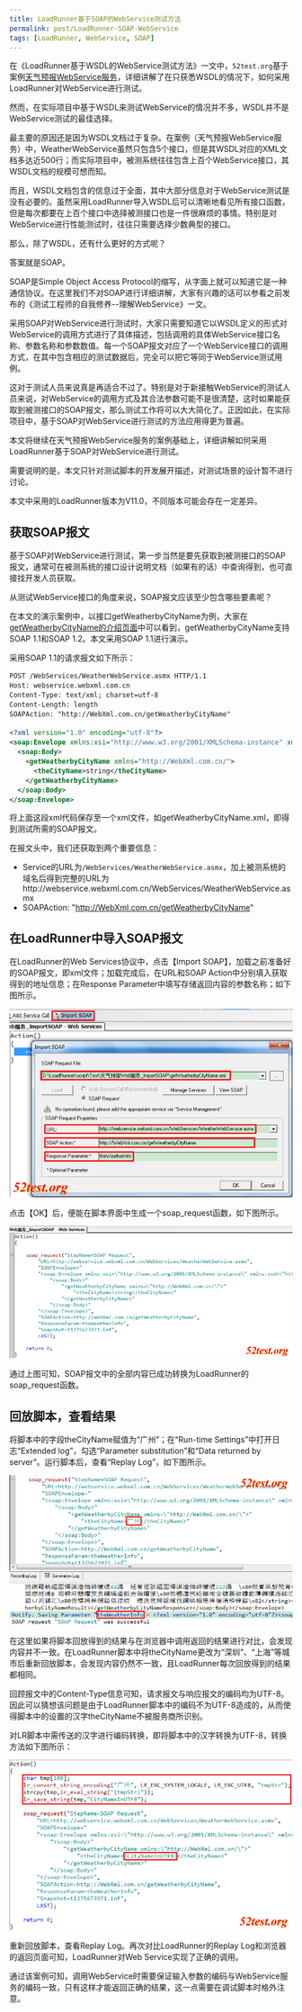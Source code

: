 ```yaml
---
title: LoadRunner基于SOAP的WebService测试方法
permalink: post/LoadRunner-SOAP-WebService
tags: [LoadRunner, WebService, SOAP]
---
```


在《LoadRunner基于WSDL的WebService测试方法》一文中，`52test.org`基于案例[天气预报WebService服务](
http://webservice.webxml.com.cn/WebServices/WeatherWebService.asmx)，详细讲解了在只获悉WSDL的情况下，如何采用LoadRunner对WebService进行测试。

然而，在实际项目中基于WSDL来测试WebService的情况并不多，WSDL并不是WebService测试的最佳选择。

最主要的原因还是因为WSDL文档过于复杂。在案例（天气预报WebService服务）中，WeatherWebService虽然只包含5个接口，但是其WSDL对应的XML文档多达近500行；而实际项目中，被测系统往往包含上百个WebService接口，其WSDL文档的规模可想而知。

而且，WSDL文档包含的信息过于全面，其中大部分信息对于WebService测试是没有必要的。虽然采用LoadRunner导入WSDL后可以清晰地看见所有接口函数，但是每次都要在上百个接口中选择被测接口也是一件很麻烦的事情。特别是对WebService进行性能测试时，往往只需要选择少数典型的接口。

那么，除了WSDL，还有什么更好的方式呢？

答案就是SOAP。

SOAP是Simple Object Access Protocol的缩写，从字面上就可以知道它是一种通信协议。在这里我们不对SOAP进行详细讲解，大家有兴趣的话可以参看之前发布的《测试工程师的自我修养--理解WebService》一文。

采用SOAP对WebService进行测试时，大家只需要知道它以WSDL定义的形式对WebService的调用方式进行了具体描述，包括调用的具体WebService接口名称、参数名称和参数数值。每一个SOAP报文对应了一个WebService接口的调用方式，在其中包含相应的测试数据后，完全可以把它等同于WebService测试用例。

这对于测试人员来说真是再适合不过了。特别是对于新接触WebService的测试人员来说，对WebService的调用方式及其合法参数可能不是很清楚，这时如果能获取到被测接口的SOAP报文，那么测试工作将可以大大简化了。正因如此，在实际项目中，基于SOAP对WebService进行测试的方法应用得更为普遍。

本文将继续在天气预报WebService服务的案例基础上，详细讲解如何采用LoadRunner基于SOAP对WebService进行测试。

需要说明的是，本文只针对测试脚本的开发展开描述，对测试场景的设计暂不进行讨论。

本文中采用的LoadRunner版本为V11.0，不同版本可能会存在一定差异。

## 获取SOAP报文

基于SOAP对WebService进行测试，第一步当然是要先获取到被测接口的SOAP报文，通常可在被测系统的接口设计说明文档（如果有的话）中查询得到，也可直接找开发人员获取。

从测试WebService接口的角度来说，SOAP报文应该至少包含哪些要素呢？

在本文的演示案例中，以接口getWeatherbyCityName为例，大家在[getWeatherbyCityName的介绍页面](http://webservice.webxml.com.cn/WebServices/WeatherWebService.asmx?op=getWeatherbyCityName)中可以看到，getWeatherbyCityName支持SOAP 1.1和SOAP 1.2。本文采用SOAP 1.1进行演示。

采用SOAP 1.1的请求报文如下所示：

```xml
POST /WebServices/WeatherWebService.asmx HTTP/1.1
Host: webservice.webxml.com.cn
Content-Type: text/xml; charset=utf-8
Content-Length: length
SOAPAction: "http://WebXml.com.cn/getWeatherbyCityName"

<?xml version="1.0" encoding="utf-8"?>
<soap:Envelope xmlns:xsi="http://www.w3.org/2001/XMLSchema-instance" xmlns:xsd="http://www.w3.org/2001/XMLSchema" xmlns:soap="http://schemas.xmlsoap.org/soap/envelope/">
  <soap:Body>
    <getWeatherbyCityName xmlns="http://WebXml.com.cn/">
      <theCityName>string</theCityName>
    </getWeatherbyCityName>
  </soap:Body>
</soap:Envelope>
```

将上面这段xml代码保存至一个xml文件，如getWeatherbyCityName.xml，即得到测试所需的SOAP报文。

在报文头中，我们还获取到两个重要信息：

- Service的URL为`/WebServices/WeatherWebService.asmx`，加上被测系统的域名后得到完整的URL为http://webservice.webxml.com.cn/WebServices/WeatherWebService.asmx
- SOAPAction: "http://WebXml.com.cn/getWeatherbyCityName"

## 在LoadRunner中导入SOAP报文

在LoadRunner的Web Services协议中，点击【Import SOAP】，加载之前准备好的SOAP报文，即xml文件；加载完成后，在URL和SOAP Action中分别填入获取得到的地址信息；在Response Parameter中填写存储返回内容的参数名称；如下图所示。

![](/images/130806_01.png)

点击【OK】后，便能在脚本界面中生成一个soap_request函数，如下图所示。

![](/images/130806_02.png)

通过上图可知，SOAP报文中的全部内容已成功转换为LoadRunner的soap_request函数。

## 回放脚本，查看结果

将脚本中的字段theCityName赋值为“广州”；在“Run-time Settings”中打开日志“Extended log”，勾选“Parameter substitution”和“Data returned by server”。运行脚本后，查看“Replay Log”，如下图所示。

![](/images/130806_03.png)

在这里如果将脚本回放得到的结果与在浏览器中调用返回的结果进行对比，会发现内容并不一致。在LoadRunner脚本中将theCityName更改为“深圳”、“上海”等城市后重新回放脚本，会发现内容仍然不一致，且LoadRunner每次回放得到的结果都相同。

回顾报文中的Content-Type信息可知，请求报文与响应报文的编码均为UTF-8。因此可以猜想该问题是由于LoadRunner脚本中的编码不为UTF-8造成的，从而使得脚本中的设置的汉字theCityName不被服务商所识别。

对LR脚本中需传送的汉字进行编码转换，即将脚本中的汉字转换为UTF-8，转换方法如下图所示：

![](/images/130806_04.png)

重新回放脚本，查看Replay Log。再次对比LoadRunner的Replay Log和浏览器的返回页面可知，LoadRunner对Web Service实现了正确的调用。

通过该案例可知，调用WebService时需要保证输入参数的编码与WebService服务的编码一致，只有这样才能返回正确的结果，这一点需要在调试脚本时格外注意。
